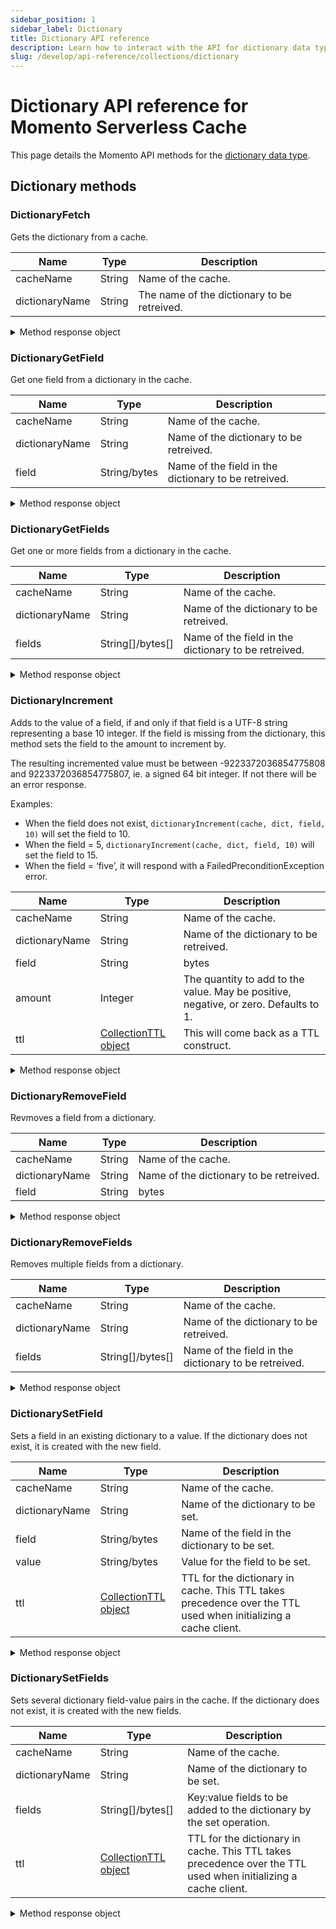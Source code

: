 ```yaml
---
sidebar_position: 1
sidebar_label: Dictionary
title: Dictionary API reference
description: Learn how to interact with the API for dictionary data types in Momento Serverless Cache.
slug: /develop/api-reference/collections/dictionary
---
```


# Dictionary API reference for Momento Serverless Cache
This page details the Momento API methods for the [dictionary data type](./../datatypes.md#dictionary-collections).

## Dictionary methods

### DictionaryFetch

Gets the dictionary from a cache.

| Name            | Type   | Description                                   |
| --------------- | ------ | --------------------------------------------- |
| cacheName       | String | Name of the cache.                            |
| dictionaryName  | String | The name of the dictionary to be retreived. |

<details>
  <summary>Method response object</summary>

The response object for DictionaryFetch returns three possible options, a cache hit, miss, or an error.

* Cache hit
    - `valueDictionaryBytesBytes()`: Map<Bytes, Bytes>
    - `valueDictionaryStringString()`: Map<String, String>
    - `valueDictionaryStringBytes()`: Map<String, Bytes>
    - `valueDictionaryBytesString()`: Map<Bytes, String>
    - `toString()`: string - displays the key/value pairs, truncated.
* Cache miss
* Cache error

See [response objects](./response-objects.md) for specific information.

</details>

### DictionaryGetField
Get one field from a dictionary in the cache.

| Name            | Type         | Description                                   |
| --------------- | ------------ | --------------------------------------------- |
| cacheName       | String       | Name of the cache.                            |
| dictionaryName  | String       | Name of the dictionary to be retreived. |
| field           | String/bytes | Name of the field in the dictionary to be retreived. |

<details>
  <summary>Method response object</summary>

* Cache hit
    - `fieldString()`: string
    - `fieldBytes()`: bytes
    - `valueString()`: string
    - `valueBytes()`: bytes

        These return the field and its value from the dictionary.

* Cache miss
    - `fieldString()`: string
    - `fieldBytes()`: bytes

* Cache error
    - `fieldString()`: string
    - `fieldBytes()`: bytes

See [response objects](./response-objects.md) for specific information.

</details>

### DictionaryGetFields
Get one or more fields from a dictionary in the cache.

| Name            | Type         | Description                                   |
| --------------- | ------------ | --------------------------------------------- |
| cacheName       | String       | Name of the cache.                            |
| dictionaryName  | String       | Name of the dictionary to be retreived. |
| fields          | String[]/bytes[] | Name of the field in the dictionary to be retreived. |

<details>
  <summary>Method response object</summary>

* Cache hit
    - valueDictionaryBytesBytes(): Map<Bytes, Bytes>
    - valueDictionaryStringString(): Map<String, String>
    - valueDictionaryStringBytes(): Map<String, Bytes>
    - valueDictionaryBytesString(): Map<Bytes, String>
    - toString(): string - displays truncated valueDictionaryStringString()
* Cache miss
* Error

See [response objects](./response-objects.md) for specific information.

</details>

### DictionaryIncrement
Adds to the value of a field, if and only if that field is a UTF-8 string representing a base 10 integer. If the field is missing from the dictionary, this method sets the field to the amount to increment by.

The resulting incremented value must be between -9223372036854775808 and 9223372036854775807, ie. a signed 64 bit integer. If not there will be an error response.

Examples:

- When the field does not exist, `dictionaryIncrement(cache, dict, field, 10)` will set the field to 10.
- When the field = 5, `dictionaryIncrement(cache, dict, field, 10)` will set the field to 15.
- When the field = ‘five’, it will respond with a FailedPreconditionException error.

| Name            | Type         | Description                                   |
| --------------- | ------------ | --------------------------------------------- |
| cacheName       | String       | Name of the cache.                            |
| dictionaryName  | String       | Name of the dictionary to be retreived. |
| field           | String|bytes | Name of the field in the dictionary to be retreived. |
| amount          | Integer | The quantity to add to the value. May be positive, negative, or zero. Defaults to 1. |
| ttl          | [CollectionTTL object](./collection-ttl.md) | This will come back as a TTL construct. |

<details>
  <summary>Method response object</summary>

* Success
    - `value()`: integer - the new value after incrementing
    - `toString()`: string - displays the value()
* Error

See [response objects](./response-objects.md) for specific information.

</details>

### DictionaryRemoveField

Revmoves a field from a dictionary.

| Name            | Type         | Description                                   |
| --------------- | ------------ | --------------------------------------------- |
| cacheName       | String       | Name of the cache.                            |
| dictionaryName  | String       | Name of the dictionary to be retreived. |
| field          | String|bytes | Name of the field in the dictionary to be retreived. |

<details>
  <summary>Method response object</summary>

* Success
* Error

See [response objects](./response-objects.md) for specific information.

</details>

### DictionaryRemoveFields
Removes multiple fields from a dictionary.

| Name            | Type         | Description                                   |
| --------------- | ------------ | --------------------------------------------- |
| cacheName       | String       | Name of the cache.                            |
| dictionaryName  | String       | Name of the dictionary to be retreived. |
| fields          | String[]/bytes[] | Name of the field in the dictionary to be retreived. |

<details>
  <summary>Method response object</summary>

* Success
* Error

See [response objects](./response-objects.md) for specific information.

</details>

### DictionarySetField
Sets a field in an existing dictionary to a value. If the dictionary does not exist, it is created with the new field.

| Name            | Type         | Description                                   |
| --------------- | ------------ | --------------------------------------------- |
| cacheName       | String       | Name of the cache.                            |
| dictionaryName  | String       | Name of the dictionary to be set. |
| field          | String/bytes | Name of the field in the dictionary to be set. |
| value          | String/bytes | Value for the field to be set. |
| ttl          | [CollectionTTL object](./collection-ttl.md) | TTL for the dictionary in cache. This TTL takes precedence over the TTL used when initializing a cache client. |

<details>
  <summary>Method response object</summary>

* Success
* Error

See [response objects](./response-objects.md) for specific information.

</details>

### DictionarySetFields
Sets several dictionary field-value pairs in the cache. If the dictionary does not exist, it is created with the new fields.

| Name            | Type         | Description                                   |
| --------------- | ------------ | --------------------------------------------- |
| cacheName       | String       | Name of the cache.                            |
| dictionaryName  | String       | Name of the dictionary to be set. |
| fields          | String[]/bytes[] | Key:value fields to be added to the dictionary by the set operation. |
| ttl          | [CollectionTTL object](./collection-ttl.md) | TTL for the dictionary in cache. This TTL takes precedence over the TTL used when initializing a cache client. |

<details>
  <summary>Method response object</summary>

* Success
* Error

See [response objects](./response-objects.md) for specific information.

</details>